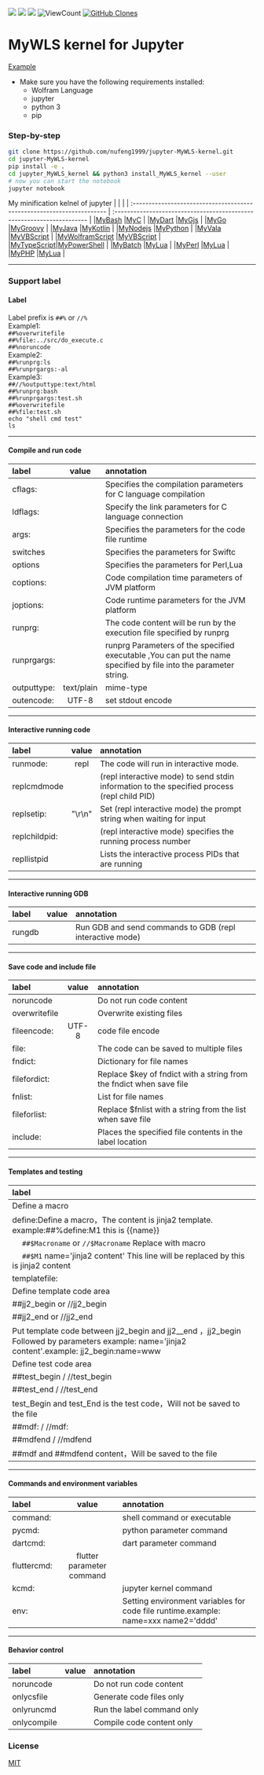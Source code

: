 ![](https://img.shields.io/badge/Jupyter-Kernel-green?link=https://jupyter.org/&link=https://github.com/jupyter/jupyter/wiki/Jupyter-kernels) ![](https://img.shields.io/badge/MyWLS-Kernel-orange) ![](https://img.shields.io/github/watchers/nufeng1999/jupyter-MyWLS-kernel) <img alt="ViewCount" src="https://views.whatilearened.today/views/github/nufeng1999/jupyter-MyWLS-kernel.svg">
    <a href="https://github.com/nufeng1999/jupyter-MyWLS-kernel"><img alt="GitHub Clones" src="https://img.shields.io/badge/dynamic/json?color=success&label=Clone&query=count&url=https://raw.githubusercontent.com/nufeng1999/jupyter-MyWLS-kernel/master/clone.json&logo=github"></a>
# MyWLS kernel for Jupyter  
  
[Example](https://github.com/nufeng1999/jupyter-MyWLS-kernel/blob/master/example/MyWLS.ipynb "Example")
* Make sure you have the following requirements installed:
  * Wolfram Language
  * jupyter
  * python 3
  * pip
### Step-by-step
```bash
git clone https://github.com/nufeng1999/jupyter-MyWLS-kernel.git
cd jupyter-MyWLS-kernel
pip install -e . 
cd jupyter_MyWLS_kernel && python3 install_MyWLS_kernel --user
# now you can start the notebook
jupyter notebook
```
My minification kelnel of jupyter
|                   |                 |
| :--------------------------------------------------------------------- | :--------------------------------------------------------------------- |
|[MyBash](https://github.com/nufeng1999/jupyter-MyBash-kernel)           |[MyC](https://github.com/nufeng1999/jupyter-MyC-kernel)                 |
|[MyDart](https://github.com/nufeng1999/jupyter-MyDart-kernel)           |[MyGjs](https://github.com/nufeng1999/jupyter-MyGjs-kernel)             |
|[MyGo](https://github.com/nufeng1999/jupyter-MyGo-kernel)               |[MyGroovy](https://github.com/nufeng1999/jupyter-MyGroovy-kernel)       |
|[MyJava](https://github.com/nufeng1999/jupyter-MyJava-kernel)           |[MyKotlin](https://github.com/nufeng1999/jupyter-MyKotlin-kernel)       |
|[MyNodejs](https://github.com/nufeng1999/jupyter-MyNodejs-kernel)       |[MyPython](https://github.com/nufeng1999/jupyter-MyPython-kernel)       |
|[MyVala](https://github.com/nufeng1999/jupyter-MyVala-kernel)           |[MyVBScript](https://github.com/nufeng1999/jupyter-MyVBScript-kernel)   |
|[MyWolframScript](https://github.com/nufeng1999/jupyter-MyWLS-kernel)   |[MyVBScript](https://github.com/nufeng1999/jupyter-MyHtml-kernel)       |  
|[MyTypeScript](https://github.com/nufeng1999/jupyter-MyTypeScript-kernel)|[MyPowerShell](https://github.com/nufeng1999/jupyter-MyPS-kernel)      |
|[MyBatch](https://github.com/nufeng1999/jupyter-MyBatch-kernel)         |[MyLua](https://github.com/nufeng1999/jupyter-MyLua-kernel)             |
|[MyPerl](https://github.com/nufeng1999/jupyter-MyPerl-kernel)           |[MyLua](https://github.com/nufeng1999/jupyter-MySwift-kernel)           |
|[MyPHP](https://github.com/nufeng1999/jupyter-MyPHP-kernel)             |[MyLua](https://github.com/nufeng1999/jupyter-MyR-kernel)               |
  
----  
### Support label  
#### Label  
Label prefix is `##%` or `//%`  
Example1:   
`##%overwritefile`  
`##%file:../src/do_execute.c`  
`##%noruncode`  
Example2:   
`##%runprg:ls`  
`##%runprgargs:-al`  
Example3:   
`##//%outputtype:text/html`  
`##%runprg:bash`   
`##%runprgargs:test.sh`  
`##%overwritefile`  
`##%file:test.sh`  
`echo "shell cmd test"`   
`ls`   
  
----
#### Compile and run code
| label       |   value    | annotation                                                                                                       |
| :---------- | :--------: | :--------------------------------------------------------------------------------------------------------------- |
| cflags:     |            | Specifies the compilation parameters for C language compilation                                                  |
| ldflags:    |            | Specify the link parameters for C language connection                                                            |
| args:       |            | Specifies the parameters for the code file runtime                                                               |
| switches    |            | Specifies the parameters for Swiftc                                                                              |
| options     |            | Specifies the parameters for Perl,Lua                                                                            |
| coptions:   |            | Code compilation time parameters of JVM platform                                                                 |
| joptions:   |            | Code runtime parameters for the JVM platform                                                                     |
| runprg:     |            | The code content will be run by the execution file specified by runprg                                           |
| runprgargs: |            | runprg Parameters of the specified executable ,You can put the name specified by file into the parameter string. |
| outputtype: | text/plain | mime-type                                                                                                        |
| outencode:  | UTF-8      | set stdout encode                                                                                                |
---
#### Interactive running code
| label         | value | annotation                                                                                  |
| :-------------- | :------: | :-------------------------------------------------------------------------------------------- |
| runmode:      |  repl  | The code will run in interactive mode.                                                      |
| replcmdmode   |        | (repl interactive mode) to send stdin information to the specified process (repl child PID) |
| replsetip:    | "\r\n" | Set (repl interactive mode) the prompt string when waiting for input                        |
| replchildpid: |        | (repl interactive mode) specifies the running process number                                |
| repllistpid   |        | Lists the interactive process PIDs that are running                                         |
---
#### Interactive running GDB
| label  | value | annotation                                               |
| :------- | :-----: | :--------------------------------------------------------- |
| rungdb |      | Run GDB and send commands to GDB (repl interactive mode) |
---
#### Save code and include file
| label         | value | annotation                                              |
| :------------ | :---: | :--------------------------------------------------     |
| noruncode     |      | Do not run code content                                  |
| overwritefile |      | Overwrite existing files                                 |
| fileencode:   | UTF-8| code file encode                                         |
| file:         |      | The code can be saved to multiple files                  |
| fndict:       |      | Dictionary for file names                                |
| filefordict:  |      | Replace $key of fndict with a string from the fndict when save file |
| fnlist:       |      | List for file names                                      |
| fileforlist:  |      | Replace $fnlist with a string from the list  when save file |
| include:      |      | Places the specified file contents in the label location |
---
#### Templates and testing
| label                                                                                                                                          |
| :----------------------------------------------------------------------------------------------------------------------------------------------- |
| Define a macro                                                                                                                                 |
| define:Define a macro，The content is jinja2 template. example:\#\#%define:M1 this is {{name}}                                                 |
| &emsp; `##$Macroname` or `//$Macroname` Replace with macro                                                                                    |
| &emsp; `##$M1` name='jinja2 content' This line will be replaced by this is jinja2 content                                                      |
| templatefile:                                                                                                                                  |
| Define template code area                                                                                                                      |
| \#\#jj2_begin or  //jj2_begin                                                                                                                  |
| \#\#jj2_end   or  //jj2_end                                                                                                                    |
| Put template code between jj2_begin and jj2__end ，jj2_begin Followed by parameters example: name='jinja2 content'.example: jj2_begin:name=www |
| Define test code area                                                                                                                          |
| ##test_begin  /  //test_begin                                                                                                                  |
| ##test_end    /  //test_end                                                                                                                    |
| test_Begin and test_End is the test code，Will not be saved to the file                                                                      |
| \#\#mdf:    /  //mdf:                                                                                                                  |
| \#\#mdfend  /  //mdfend                                                                                                                    |
| \#\#mdf and \#\#mdfend  content，Will be saved to the file                                                                      |
---
#### Commands and environment variables
| label       |           value           | annotation                                                                         |
| :------------ | :-------------------------: | :----------------------------------------------------------------------------------- |
| command:    |                          | shell command or executable                                                        |
| pycmd:      |                          | python parameter command                                                           |
| dartcmd:    |                          | dart parameter command                                                             |
| fluttercmd: | flutter parameter command |                                                                                    |
| kcmd:       |                          | jupyter kernel command                                                             |
| env:        |                          | Setting environment variables for code file runtime.example: name=xxx name2='dddd' |
---
#### Behavior control
| label       | value | annotation                 |
| :------------ | :-----: | :--------------------------- |
| noruncode   |      | Do not run code content    |
| onlycsfile  |      | Generate code files only   |
| onlyruncmd  |      | Run the label command only |
| onlycompile |      | Compile code content only  |
### License
[MIT](LICENSE.txt)
